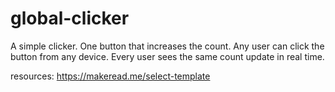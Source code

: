 # global-clicker
A simple clicker. One button that increases the count. Any user can click the button from any device. Every user sees the same count update in real time.

resources:
https://makeread.me/select-template
